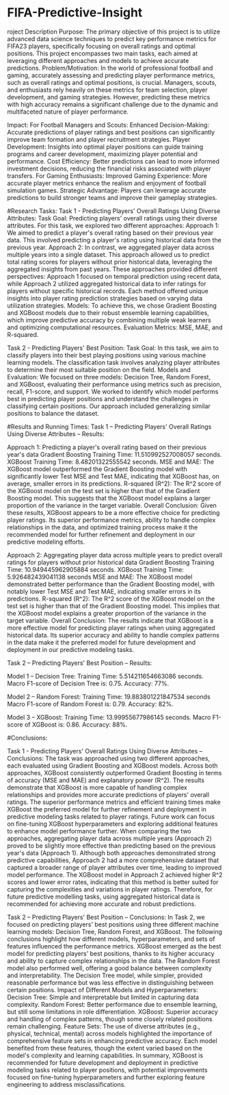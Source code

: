 # FIFA-Predictive-Insight
roject Description
Purpose:
The primary objective of this project is to utilize advanced data science techniques to predict key performance metrics for FIFA23 players, specifically focusing on overall ratings and optimal positions. This project encompasses two main tasks, each aimed at leveraging different approaches and models to achieve accurate predictions.
Problem/Motivation:
In the world of professional football and gaming, accurately assessing and predicting player performance metrics, such as overall ratings and optimal positions, is crucial. Managers, scouts, and enthusiasts rely heavily on these metrics for team selection, player development, and gaming strategies. However, predicting these metrics with high accuracy remains a significant challenge due to the dynamic and multifaceted nature of player performance.

Impact:
For Football Managers and Scouts:
Enhanced Decision-Making: Accurate predictions of player ratings and best positions can significantly improve team formation and player recruitment strategies.
Player Development: Insights into optimal player positions can guide training programs and career development, maximizing player potential and performance.
Cost Efficiency: Better predictions can lead to more informed investment decisions, reducing the financial risks associated with player transfers.
For Gaming Enthusiasts:
Improved Gaming Experience: More accurate player metrics enhance the realism and enjoyment of football simulation games.
Strategic Advantage: Players can leverage accurate predictions to build stronger teams and improve their gameplay strategies.


#Research Tasks:
Task 1 - Predicting Players' Overall Ratings Using Diverse Attributes:
Task Goal: Predicting players' overall ratings using their diverse attributes.
For this task, we explored two different approaches:
Approach 1: We aimed to predict a player's overall rating based on their previous year data. This involved predicting a player's rating using historical data from the previous year.
Approach 2: In contrast, we aggregated player data across multiple years into a single dataset. This approach allowed us to predict total rating scores for players without prior historical data, leveraging the aggregated insights from past years.
These approaches provided different perspectives: Approach 1 focused on temporal prediction using recent data, while Approach 2 utilized aggregated historical data to infer ratings for players without specific historical records. Each method offered unique insights into player rating prediction strategies based on varying data utilization strategies.
Models: To achieve this, we chose Gradient Boosting and XGBoost models due to their robust ensemble learning capabilities, which improve predictive accuracy by combining multiple weak learners and optimizing computational resources.
Evaluation Metrics: MSE, MAE, and R-squared.


Task 2 - Predicting Players' Best Position:
Task Goal: In this task, we aim to classify players into their best playing positions using various machine learning models. The classification task involves analyzing player attributes to determine their most suitable position on the field.
Models and Evaluation: We focused on three models: Decision Tree, Random Forest, and XGBoost, evaluating their performance using metrics such as precision, recall, F1-score, and support. 
We worked to identify which model performs best in predicting player positions and understand the challenges in classifying certain positions. Our approach included generalizing similar positions to balance the dataset.

#Results and Running Times:
Task 1 – Predicting Players' Overall Ratings Using Diverse Attributes – Results:


Approach 1: Predicting a player's overall rating based on their previous year's data
Gradient Boosting Training Time: 11.510992527008057 seconds.
XGBoost Training Time: 8.48201322555542 seconds.
MSE and MAE: The XGBoost model outperformed the Gradient Boosting model with significantly lower Test MSE and Test MAE, indicating that XGBoost has, on average, smaller errors in its predictions.
R-squared (R^2): The R^2 score of the XGBoost model on the test set is higher than that of the Gradient Boosting model. This suggests that the XGBoost model explains a larger proportion of the variance in the target variable.
Overall Conclusion: Given these results, XGBoost appears to be a more effective choice for predicting player ratings. Its superior performance metrics, ability to handle complex relationships in the data, and optimized training process make it the recommended model for further refinement and deployment in our predictive modeling efforts.


Approach 2: Aggregating player data across multiple years to predict overall ratings for players without prior historical data
Gradient Boosting Training Time: 10.949445962905884 seconds.
XGBoost Training Time: 5.926482439041138 seconds
MSE and MAE: The XGBoost model demonstrated better performance than the Gradient Boosting model, with notably lower Test MSE and Test MAE, indicating smaller errors in its predictions.
R-squared (R^2):  The R^2 score of the XGBoost model on the test set is higher than that of the Gradient Boosting model. This implies that the XGBoost model explains a greater proportion of the variance in the target variable.
Overall Conclusion: The results indicate that XGBoost is a more effective model for predicting player ratings when using aggregated historical data. Its superior accuracy and ability to handle complex patterns in the data make it the preferred model for future development and deployment in our predictive modeling tasks.


Task 2 – Predicting Players' Best Position – Results:


Model 1 – Decision Tree:
Training Time: 5.514211654663086 seconds.
Macro F1-score of Decision Tree is: 0.75.
Accuracy: 77%.


Model 2 – Random Forest:
Training Time: 19.883801221847534 seconds
Macro F1-score of Random Forest is: 0.79.
Accuracy: 82%.


Model 3 – XGBoost:
Training Time: 13.99955677986145 seconds.
Macro F1-score of XGBoost is: 0.86.
Accuracy: 88%.



#Conclusions:


Task 1 - Predicting Players' Overall Ratings Using Diverse Attributes – Conclusions:
The task was approached using two different approaches, each evaluated using Gradient Boosting and XGBoost models.
Across both approaches, XGBoost consistently outperformed Gradient Boosting in terms of accuracy (MSE and MAE) and explanatory power (R^2). The results demonstrate that XGBoost is more capable of handling complex relationships and provides more accurate predictions of players' overall ratings. The superior performance metrics and efficient training times make XGBoost the preferred model for further refinement and deployment in predictive modeling tasks related to player ratings. Future work can focus on fine-tuning XGBoost hyperparameters and exploring additional features to enhance model performance further.
When comparing the two approaches, aggregating player data across multiple years (Approach 2) proved to be slightly more effective than predicting based on the previous year's data (Approach 1). Although both approaches demonstrated strong predictive capabilities, Approach 2 had a more comprehensive dataset that captured a broader range of player attributes over time, leading to improved model performance. The XGBoost model in Approach 2 achieved higher R^2 scores and lower error rates, indicating that this method is better suited for capturing the complexities and variations in player ratings. Therefore, for future predictive modelling tasks, using aggregated historical data is recommended for achieving more accurate and robust predictions.


Task 2 – Predicting Players' Best Position – Conclusions:
In Task 2, we focused on predicting players' best positions using three different machine learning models: Decision Tree, Random Forest, and XGBoost. The following conclusions highlight how different models, hyperparameters, and sets of features influenced the performance metrics.
XGBoost emerged as the best model for predicting players' best positions, thanks to its higher accuracy and ability to capture complex relationships in the data. The Random Forest model also performed well, offering a good balance between complexity and interpretability. The Decision Tree model, while simpler, provided reasonable performance but was less effective in distinguishing between certain positions.
Impact of Different Models and Hyperparameters:
Decision Tree: Simple and interpretable but limited in capturing data complexity.
Random Forest: Better performance due to ensemble learning, but still some limitations in role differentiation.
XGBoost: Superior accuracy and handling of complex patterns, though some closely related positions remain challenging.
Feature Sets: The use of diverse attributes (e.g., physical, technical, mental) across models highlighted the importance of comprehensive feature sets in enhancing predictive accuracy. Each model benefited from these features, though the extent varied based on the model's complexity and learning capabilities.
In summary, XGBoost is recommended for future development and deployment in predictive modeling tasks related to player positions, with potential improvements focused on fine-tuning hyperparameters and further exploring feature engineering to address misclassifications.
